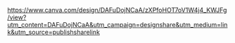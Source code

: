 https://www.canva.com/design/DAFuDojNCaA/zXPfoHOT7oV1W4j4_KWJFg/view?utm_content=DAFuDojNCaA&utm_campaign=designshare&utm_medium=link&utm_source=publishsharelink
